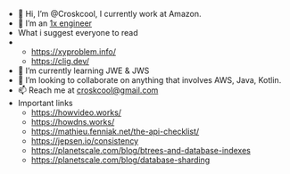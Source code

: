 - 👋 Hi, I’m @Croskcool, I currently work at Amazon.
- 👀 I’m an [1x engineer](https://1x.engineer/)
- What i suggest everyone to read 
- - https://xyproblem.info/
  - https://clig.dev/
- 🌱 I’m currently learning JWE & JWS
- 💞️ I’m looking to collaborate on anything that involves AWS, Java, Kotlin.
- 📫 Reach me at croskcool@gmail.com
- Important links
  - https://howvideo.works/
  - https://howdns.works/
  - https://mathieu.fenniak.net/the-api-checklist/
  - https://jepsen.io/consistency
  - https://planetscale.com/blog/btrees-and-database-indexes
  - https://planetscale.com/blog/database-sharding
<!---
Croskcool/Croskcool is a ✨ special ✨ repository because its `README.md` (this file) appears on your GitHub profile.
You can click the Preview link to take a look at your changes.
--->
